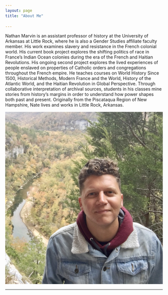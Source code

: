 ```yaml
---
layout: page
title: "About Me"

---
```


Nathan Marvin is an assistant professor of history at the University of Arkansas at Little Rock, where he is also a Gender Studies affiliate faculty member. His work examines slavery and resistance in the French colonial world. His current book project explores the shifting politics of race in France’s Indian Ocean colonies during the era of the French and Haitian Revolutions. His ongoing second project explores the lived experiences of people enslaved on properties of Catholic orders and congregations throughout the French empire. He teaches courses on World History Since 1500, Historical Methods, Modern France and the World, History of the Atlantic World, and the Haitian Revolution in Global Perspective. Through collaborative interpretation of archival sources, students in his classes mine stories from history’s margins in order to understand how power shapes both past and present. Originally from the Piscataqua Region of New Hampshire, Nate lives and works in Little Rock, Arkansas.

![Photo](IMG-3710.jpg)

---
